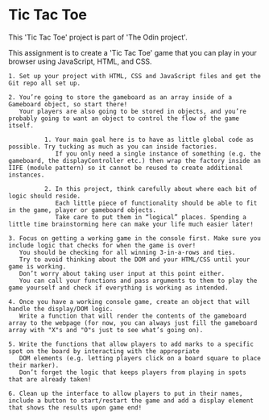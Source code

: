 # Tic Tac Toe

This 'Tic Tac Toe' project is part of 'The Odin project'.

This assignment is to create a 'Tic Tac Toe' game that you can play in your browser using JavaScript, HTML, and CSS.

    1. Set up your project with HTML, CSS and JavaScript files and get the Git repo all set up.

    2. You’re going to store the gameboard as an array inside of a Gameboard object, so start there! 
       Your players are also going to be stored in objects, and you’re probably going to want an object to control the flow of the game itself.

              1. Your main goal here is to have as little global code as possible. Try tucking as much as you can inside factories. 
                 If you only need a single instance of something (e.g. the gameboard, the displayController etc.) then wrap the factory inside an IIFE (module pattern) so it cannot be reused to create additional instances.

              2. In this project, think carefully about where each bit of logic should reside. 
                 Each little piece of functionality should be able to fit in the game, player or gameboard objects. 
                 Take care to put them in “logical” places. Spending a little time brainstorming here can make your life much easier later!
  
    3. Focus on getting a working game in the console first. Make sure you include logic that checks for when the game is over! 
       You should be checking for all winning 3-in-a-rows and ties.
       Try to avoid thinking about the DOM and your HTML/CSS until your game is working. 
       Don’t worry about taking user input at this point either. 
       You can call your functions and pass arguments to them to play the game yourself and check if everything is working as intended.

    4. Once you have a working console game, create an object that will handle the display/DOM logic. 
       Write a function that will render the contents of the gameboard array to the webpage (for now, you can always just fill the gameboard array with "X"s and "O"s just to see what’s going on).

    5. Write the functions that allow players to add marks to a specific spot on the board by interacting with the appropriate 
       DOM elements (e.g. letting players click on a board square to place their marker). 
       Don’t forget the logic that keeps players from playing in spots that are already taken!

    6. Clean up the interface to allow players to put in their names, include a button to start/restart the game and add a display element that shows the results upon game end!

